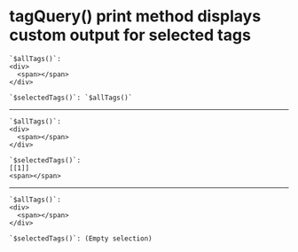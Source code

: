 # tagQuery() print method displays custom output for selected tags

    `$allTags()`:
    <div>
      <span></span>
    </div>
    
    `$selectedTags()`: `$allTags()`

---

    `$allTags()`:
    <div>
      <span></span>
    </div>
    
    `$selectedTags()`:
    [[1]]
    <span></span>
    

---

    `$allTags()`:
    <div>
      <span></span>
    </div>
    
    `$selectedTags()`: (Empty selection)

